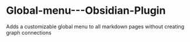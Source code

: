 # Global-menu---Obsidian-Plugin
Adds a customizable global menu to all markdown pages without creating graph connections
